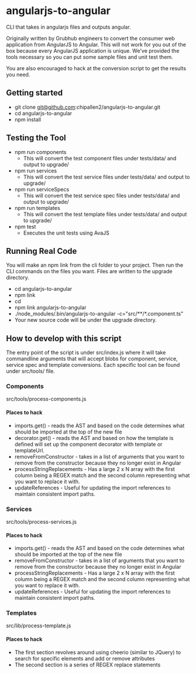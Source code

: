 # angularjs-to-angular
CLI that takes in angularjs files and outputs angular.

Originally written by Grubhub engineers to convert the consumer web application from AngularJS to Angular.  This will not work for you out of the box because every AngularJS application is unique.  We've provided the tools necessary so you can put some sample files and unit test them.

You are also encouraged to hack at the conversion script to get the results you need.

## Getting started ##
* git clone git@github.com:chipallen2/angularjs-to-angular.git
* cd angularjs-to-angular
* npm install

## Testing the Tool ##
* npm run components
    * This will convert the test component files under tests/data/ and output to upgrade/
* npm run services
    * This will convert the test service files under tests/data/ and output to upgrade/
* npm run serviceSpecs
    * This will convert the test service spec files under tests/data/ and output to upgrade/
* npm run templates
    * This will convert the test template files under tests/data/ and output to upgrade/
* npm test
    * Executes the unit tests using AvaJS

## Running Real Code ##
You will make an npm link from the cli folder to your project. Then run the CLI commands on the files you want. Files are written to the upgrade directory.

* cd angularjs-to-angular
* npm link
* cd <TO YOUR APPLICATION DIRECTORY>
* npm link angularjs-to-angular
* ./node_modules/.bin/angularjs-to-angular -c="src/**/*.component.ts"
* Your new source code will be under the upgrade directory.


## How to develop with this script ##
The entry point of the script is under src/index.js where it will take commandline arguments that will accept blobs for component, service, service spec and template conversions.  Each specific tool can be found under src/tools/ file.

### Components ###
src/tools/process-components.js

#### Places to hack ####
* imports.get() - reads the AST and based on the code determines what should be imported at the top of the new file
* decorator.get() - reads the AST and based on how the template is defined will set up the component decorator with template or templateUrl.
* removeFromConstructor - takes in a list of arguments that you want to remove from the constructor because they no longer exist in Angular
* processStringReplacements - Has a large 2 x N array with the first column being a REGEX match and the second column representing what you want to replace it with.
* updateReferences - Useful for updating the import references to maintain consistent import paths.

### Services ###
src/tools/process-services.js

#### Places to hack ####
* imports.get() - reads the AST and based on the code determines what should be imported at the top of the new file
* removeFromConstructor - takes in a list of arguments that you want to remove from the constructor because they no longer exist in Angular
* processStringReplacements - Has a large 2 x N array with the first column being a REGEX match and the second column representing what you want to replace it with.
* updateReferences - Useful for updating the import references to maintain consistent import paths.


### Templates ###
src/lib/process-template.js

#### Places to hack ####
* The first section revolves around using cheerio (similar to JQuery) to search for specific elements and add or remove attributes
* The second section is a series of REGEX replace statements
